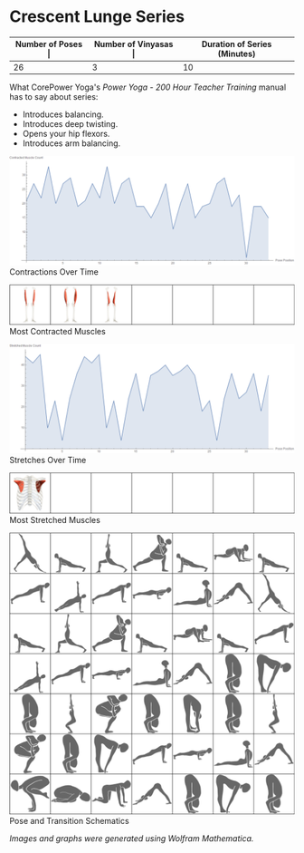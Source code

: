 # Crescent Lunge Series

| Number of Poses \| | Number of Vinyasas \| | Duration of Series (Minutes) |
|--------------------|-----------------------|------------------------------|
|                 26 |                     3 |                           10 |

What CorePower Yoga's *Power Yoga - 200 Hour Teacher Training* manual has to say about series:
* Introduces balancing.
* Introduces deep twisting.
* Opens your hip flexors.
* Introduces arm balancing.

![Contractions Over Time](../media/c1_05_crescent_lunge_01_contractions_over_time.png)
Contractions Over Time

![Most Contracted Muscles](../media/c1_05_crescent_lunge_02_contractions_grid.png)
Most Contracted Muscles

![Stretches Over Time](../media/c1_05_crescent_lunge_03_stretches_over_time.png)
Stretches Over Time

![Most Stretched Muscles](../media/c1_05_crescent_lunge_04_stretches_grid.png)
Most Stretched Muscles

![Pose and Transition Schematics](../media/c1_05_crescent_lunge_00_schematic_grid.png)
Pose and Transition Schematics

*Images and graphs were generated using Wolfram Mathematica.*
